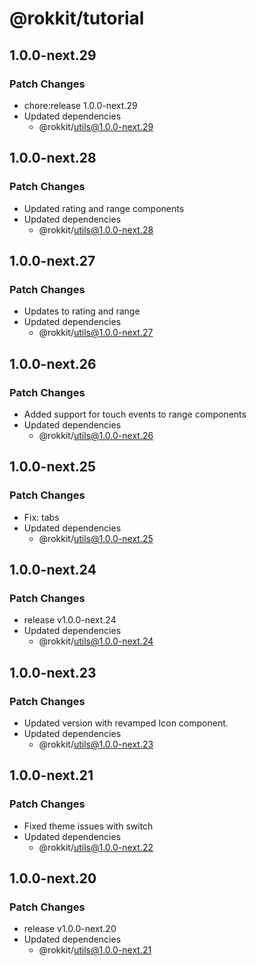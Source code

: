 # @rokkit/tutorial

## 1.0.0-next.29

### Patch Changes

- chore:release 1.0.0-next.29
- Updated dependencies
  - @rokkit/utils@1.0.0-next.29

## 1.0.0-next.28

### Patch Changes

- Updated rating and range components
- Updated dependencies
  - @rokkit/utils@1.0.0-next.28

## 1.0.0-next.27

### Patch Changes

- Updates to rating and range
- Updated dependencies
  - @rokkit/utils@1.0.0-next.27

## 1.0.0-next.26

### Patch Changes

- Added support for touch events to range components
- Updated dependencies
  - @rokkit/utils@1.0.0-next.26

## 1.0.0-next.25

### Patch Changes

- Fix: tabs
- Updated dependencies
  - @rokkit/utils@1.0.0-next.25

## 1.0.0-next.24

### Patch Changes

- release v1.0.0-next.24
- Updated dependencies
  - @rokkit/utils@1.0.0-next.24

## 1.0.0-next.23

### Patch Changes

- Updated version with revamped Icon component.
- Updated dependencies
  - @rokkit/utils@1.0.0-next.23

## 1.0.0-next.21

### Patch Changes

- Fixed theme issues with switch
- Updated dependencies
  - @rokkit/utils@1.0.0-next.22

## 1.0.0-next.20

### Patch Changes

- release v1.0.0-next.20
- Updated dependencies
  - @rokkit/utils@1.0.0-next.21
